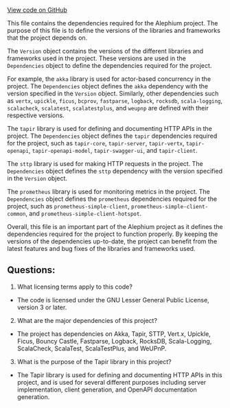 [View code on GitHub](https://github.com/alephium/alephium/blob/master/project/Dependencies.scala)

This file contains the dependencies required for the Alephium project. The purpose of this file is to define the versions of the libraries and frameworks that the project depends on. 

The `Version` object contains the versions of the different libraries and frameworks used in the project. These versions are used in the `Dependencies` object to define the dependencies required for the project. 

For example, the `akka` library is used for actor-based concurrency in the project. The `Dependencies` object defines the `akka` dependency with the version specified in the `Version` object. Similarly, other dependencies such as `vertx`, `upickle`, `ficus`, `bcprov`, `fastparse`, `logback`, `rocksdb`, `scala-logging`, `scalacheck`, `scalatest`, `scalatestplus`, and `weupnp` are defined with their respective versions. 

The `tapir` library is used for defining and documenting HTTP APIs in the project. The `Dependencies` object defines the `tapir` dependencies required for the project, such as `tapir-core`, `tapir-server`, `tapir-vertx`, `tapir-openapi`, `tapir-openapi-model`, `tapir-swagger-ui`, and `tapir-client`. 

The `sttp` library is used for making HTTP requests in the project. The `Dependencies` object defines the `sttp` dependency with the version specified in the `Version` object. 

The `prometheus` library is used for monitoring metrics in the project. The `Dependencies` object defines the `prometheus` dependencies required for the project, such as `prometheus-simple-client`, `prometheus-simple-client-common`, and `prometheus-simple-client-hotspot`. 

Overall, this file is an important part of the Alephium project as it defines the dependencies required for the project to function properly. By keeping the versions of the dependencies up-to-date, the project can benefit from the latest features and bug fixes of the libraries and frameworks used.
## Questions: 
 1. What licensing terms apply to this code?
- The code is licensed under the GNU Lesser General Public License, version 3 or later.

2. What are the major dependencies of this project?
- The project has dependencies on Akka, Tapir, STTP, Vert.x, Upickle, Ficus, Bouncy Castle, Fastparse, Logback, RocksDB, Scala-Logging, ScalaCheck, ScalaTest, ScalaTestPlus, and WeUPnP.

3. What is the purpose of the Tapir library in this project?
- The Tapir library is used for defining and documenting HTTP APIs in this project, and is used for several different purposes including server implementation, client generation, and OpenAPI documentation generation.